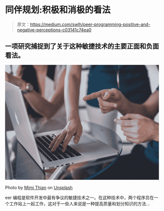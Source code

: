 # 同伴规划:积极和消极的看法

> 原文：<https://medium.com/swlh/peer-programming-positive-and-negative-perceptions-c03141c74ea0>

## 一项研究捕捉到了关于这种敏捷技术的主要正面和负面看法。

![](img/a566a0e662d8ca279a8c4beb1ce9b398.png)

Photo by [Mimi Thian](https://unsplash.com/photos/ZKBzlifgkgw?utm_source=unsplash&utm_medium=referral&utm_content=creditCopyText) on [Unsplash](https://unsplash.com/search/photos/coding?utm_source=unsplash&utm_medium=referral&utm_content=creditCopyText)

eer 编程是软件开发中最有争议的敏捷技术之一。在这种技术中，两个程序员在一个工作站上一起工作，这对于一些人来说是一种提高质量和划分知识的方法…